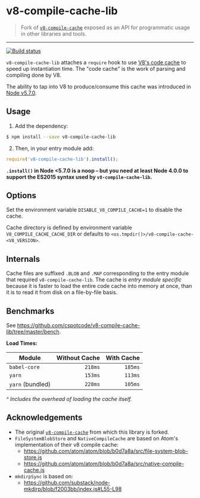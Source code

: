 # v8-compile-cache-lib

> Fork of [`v8-compile-cache`](https://www.npmjs.com/package/v8-compile-cache) exposed as an API for programmatic usage in other libraries and tools.

---

[![Build status](https://img.shields.io/github/workflow/status/cspotcode/v8-compile-cache-lib/Continuous%20Integration)](https://github.com/cspotcode/v8-compile-cache-lib/actions?query=workflow%3A%22Continuous+Integration%22)

`v8-compile-cache-lib` attaches a `require` hook to use [V8's code cache](https://v8project.blogspot.com/2015/07/code-caching.html) to speed up instantiation time. The "code cache" is the work of parsing and compiling done by V8.

The ability to tap into V8 to produce/consume this cache was introduced in [Node v5.7.0](https://nodejs.org/en/blog/release/v5.7.0/).

## Usage

1. Add the dependency:

  ```sh
  $ npm install --save v8-compile-cache-lib
  ```

2. Then, in your entry module add:

  ```js
  require('v8-compile-cache-lib').install();
  ```

**`.install()` in Node <5.7.0 is a noop – but you need at least Node 4.0.0 to support the ES2015 syntax used by `v8-compile-cache-lib`.**

## Options

Set the environment variable `DISABLE_V8_COMPILE_CACHE=1` to disable the cache.

Cache directory is defined by environment variable `V8_COMPILE_CACHE_CACHE_DIR` or defaults to `<os.tmpdir()>/v8-compile-cache-<V8_VERSION>`.

## Internals

Cache files are suffixed `.BLOB` and `.MAP` corresponding to the entry module that required `v8-compile-cache-lib`. The cache is _entry module specific_ because it is faster to load the entire code cache into memory at once, than it is to read it from disk on a file-by-file basis.

## Benchmarks

See https://github.com/cspotcode/v8-compile-cache-lib/tree/master/bench.

**Load Times:**

| Module           | Without Cache | With Cache |
| ---------------- | -------------:| ----------:|
| `babel-core`     | `218ms`       | `185ms`    |
| `yarn`           | `153ms`       | `113ms`    |
| `yarn` (bundled) | `228ms`       | `105ms`    |

_^ Includes the overhead of loading the cache itself._

## Acknowledgements

* The original [`v8-compile-cache`](https://github.com/zertosh/v8-compile-cache) from which this library is forked.
* `FileSystemBlobStore` and `NativeCompileCache` are based on Atom's implementation of their v8 compile cache: 
  - https://github.com/atom/atom/blob/b0d7a8a/src/file-system-blob-store.js
  - https://github.com/atom/atom/blob/b0d7a8a/src/native-compile-cache.js
* `mkdirpSync` is based on:
  - https://github.com/substack/node-mkdirp/blob/f2003bb/index.js#L55-L98

